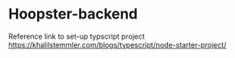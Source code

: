 # Hoopster-backend

Reference link to set-up typscript project
https://khalilstemmler.com/blogs/typescript/node-starter-project/